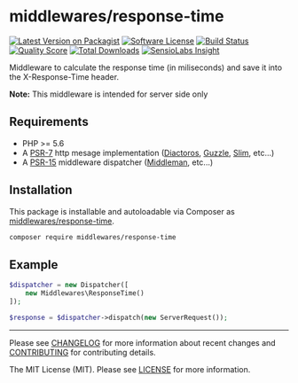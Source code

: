 # middlewares/response-time

[![Latest Version on Packagist][ico-version]][link-packagist]
[![Software License][ico-license]](LICENSE.md)
[![Build Status][ico-travis]][link-travis]
[![Quality Score][ico-scrutinizer]][link-scrutinizer]
[![Total Downloads][ico-downloads]][link-downloads]
[![SensioLabs Insight][ico-sensiolabs]][link-sensiolabs]

Middleware to calculate the response time (in miliseconds) and save it into the X-Response-Time header.

**Note:** This middleware is intended for server side only

## Requirements

* PHP >= 5.6
* A [PSR-7](https://packagist.org/providers/psr/http-message-implementation) http mesage implementation ([Diactoros](https://github.com/zendframework/zend-diactoros), [Guzzle](https://github.com/guzzle/psr7), [Slim](https://github.com/slimphp/Slim), etc...)
* A [PSR-15](https://github.com/http-interop/http-middleware) middleware dispatcher ([Middleman](https://github.com/mindplay-dk/middleman), etc...)

## Installation

This package is installable and autoloadable via Composer as [middlewares/response-time](https://packagist.org/packages/middlewares/response-time).

```sh
composer require middlewares/response-time
```

## Example

```php
$dispatcher = new Dispatcher([
	new Middlewares\ResponseTime()
]);

$response = $dispatcher->dispatch(new ServerRequest());
```

---

Please see [CHANGELOG](CHANGELOG.md) for more information about recent changes and [CONTRIBUTING](CONTRIBUTING.md) for contributing details.

The MIT License (MIT). Please see [LICENSE](LICENSE) for more information.

[ico-version]: https://img.shields.io/packagist/v/middlewares/response-time.svg?style=flat-square
[ico-license]: https://img.shields.io/badge/license-MIT-brightgreen.svg?style=flat-square
[ico-travis]: https://img.shields.io/travis/middlewares/response-time/master.svg?style=flat-square
[ico-scrutinizer]: https://img.shields.io/scrutinizer/g/middlewares/response-time.svg?style=flat-square
[ico-downloads]: https://img.shields.io/packagist/dt/middlewares/response-time.svg?style=flat-square
[ico-sensiolabs]: https://img.shields.io/sensiolabs/i/36786f5a-2a15-4399-8817-8f24fcd8c0b4.svg?style=flat-square

[link-packagist]: https://packagist.org/packages/middlewares/response-time
[link-travis]: https://travis-ci.org/middlewares/response-time
[link-scrutinizer]: https://scrutinizer-ci.com/g/middlewares/response-time
[link-downloads]: https://packagist.org/packages/middlewares/response-time
[link-sensiolabs]: https://insight.sensiolabs.com/projects/36786f5a-2a15-4399-8817-8f24fcd8c0b4
